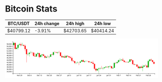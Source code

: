 # Bitcoin Stats

BTC/USDT|24h change|24h high|24h low|
|---|---|---|---|
|$40799.12|-3.91%|$42703.65|$40414.24|

<img src="./chart.svg">

